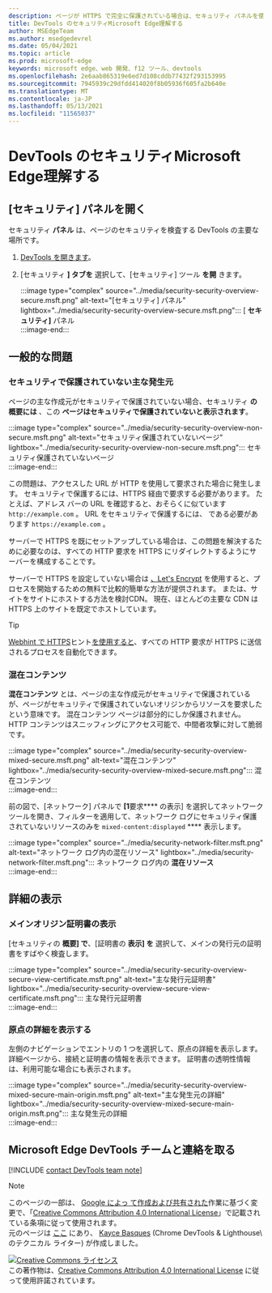 ```yaml
---
description: ページが HTTPS で完全に保護されている場合は、セキュリティ パネルを使用します。
title: DevTools のセキュリティMicrosoft Edge理解する
author: MSEdgeTeam
ms.author: msedgedevrel
ms.date: 05/04/2021
ms.topic: article
ms.prod: microsoft-edge
keywords: microsoft edge、web 開発、f12 ツール、devtools
ms.openlocfilehash: 2e6aab865319e6ed7d108cddb77432f293153995
ms.sourcegitcommit: 7945939c29dfdd414020f8b05936f605fa2b640e
ms.translationtype: MT
ms.contentlocale: ja-JP
ms.lasthandoff: 05/13/2021
ms.locfileid: "11565037"
---
```

<!-- Copyright Kayce Basques 

   Licensed under the Apache License, Version 2.0 (the "License");
   you may not use this file except in compliance with the License.
   You may obtain a copy of the License at

       https://www.apache.org/licenses/LICENSE-2.0

   Unless required by applicable law or agreed to in writing, software
   distributed under the License is distributed on an "AS IS" BASIS,
   WITHOUT WARRANTIES OR CONDITIONS OF ANY KIND, either express or implied.
   See the License for the specific language governing permissions and
   limitations under the License.  -->  
# <a name="understand-security-issues-with-microsoft-edge-devtools"></a>DevTools のセキュリティMicrosoft Edge理解する  

<!--Use the **Security** Panel in [Microsoft Edge DevTools][MicrosoftEdgeDevTools] to make sure HTTPS is properly implemented on a page.  Navigate to **Why HTTPS Matters** to learn why every website should be protected with HTTPS, even sites that do not handle sensitive user data.  -->  

<!--todo: add section when why-https is available -->  

## <a name="open-the-security-panel"></a>[セキュリティ] パネルを開く  

セキュリティ **パネル** は、ページのセキュリティを検査する DevTools の主要な場所です。  

1.  [DevTools を開きます][DevToolsOpen]。  
1.  [セキュリティ **] タブを** 選択して、[セキュリティ] ツール **を開** きます。  
    
    :::image type="complex" source="../media/security-security-overview-secure.msft.png" alt-text="[セキュリティ] パネル" lightbox="../media/security-security-overview-secure.msft.png":::
       [ **セキュリティ]** パネル  
    :::image-end:::  
    
## <a name="common-problems"></a>一般的な問題  

### <a name="non-secure-main-origins"></a>セキュリティで保護されていない主な発生元  

ページの主な作成元がセキュリティで保護されていない場合、セキュリティ **の概要には** 、この **ページはセキュリティで保護されていないと表示されます**。  

:::image type="complex" source="../media/security-security-overview-non-secure.msft.png" alt-text="セキュリティ保護されていないページ" lightbox="../media/security-security-overview-non-secure.msft.png":::
   セキュリティ保護されていないページ  
:::image-end:::  

この問題は、アクセスした URL が HTTP を使用して要求された場合に発生します。  セキュリティで保護するには、HTTPS 経由で要求する必要があります。  たとえば、アドレス バーの URL を確認すると、おそらくに似ています `http://example.com` 。  URL をセキュリティで保護するには、 である必要があります `https://example.com` 。  

サーバーで HTTPS を既にセットアップしている場合は、この問題を解決するために必要なのは、すべての HTTP 要求を HTTPS にリダイレクトするようにサーバーを構成することです。  

サーバーで HTTPS を設定していない場合は [、Let's Encrypt][LetsEncrypt] を使用すると、プロセスを開始するための無料で比較的簡単な方法が提供されます。  または、サイトをサイトにホストする方法を検討CDN。  現在、ほとんどの主要な CDN は HTTPS 上のサイトを既定でホストしています。  

> [!TIP]
> [Webhint で HTTPS][WebhintUseHttps]ヒント[を使用すると][Webhint]、すべての HTTP 要求が HTTPS に送信されるプロセスを自動化できます。  

### <a name="mixed-content"></a>混在コンテンツ  

**混在コンテンツ** とは、ページの主な作成元がセキュリティで保護されているが、ページがセキュリティで保護されていないオリジンからリソースを要求したという意味です。  混在コンテンツ ページは部分的にしか保護されません。HTTP コンテンツはスニッフィングにアクセス可能で、中間者攻撃に対して脆弱です。  

:::image type="complex" source="../media/security-security-overview-mixed-secure.msft.png" alt-text="混在コンテンツ" lightbox="../media/security-security-overview-mixed-secure.msft.png":::
   混在コンテンツ  
:::image-end:::  

前の図で、[ネットワーク] パネルで **[1**要求**** の表示] を選択してネットワーク ツールを開き、フィルターを適用して、ネットワーク ログにセキュリティ保護されていないリソースのみを `mixed-content:displayed` **** 表示します。  

:::image type="complex" source="../media/security-network-filter.msft.png" alt-text="ネットワーク ログ内の混在リソース" lightbox="../media/security-network-filter.msft.png":::
   ネットワーク ログ内の **混在リソース**  
:::image-end:::  

## <a name="view-details"></a>詳細の表示  

### <a name="view-main-origin-certificate"></a>メインオリジン証明書の表示  

[セキュリティの **概要] で**、[証明書の **表示] を** 選択して、メインの発行元の証明書をすばやく検査します。  

:::image type="complex" source="../media/security-security-overview-secure-view-certificate.msft.png" alt-text="主な発行元証明書" lightbox="../media/security-security-overview-secure-view-certificate.msft.png":::
   主な発行元証明書  
:::image-end:::  

### <a name="view-origin-details"></a>原点の詳細を表示する  

左側のナビゲーションでエントリの 1 つを選択して、原点の詳細を表示します。  詳細ページから、接続と証明書の情報を表示できます。  証明書の透明性情報は、利用可能な場合にも表示されます。  

:::image type="complex" source="../media/security-security-overview-mixed-secure-main-origin.msft.png" alt-text="主な発生元の詳細" lightbox="../media/security-security-overview-mixed-secure-main-origin.msft.png":::
   主な発生元の詳細  
:::image-end:::  

## <a name="getting-in-touch-with-the-microsoft-edge-devtools-team"></a>Microsoft Edge DevTools チームと連絡を取る  

[!INCLUDE [contact DevTools team note](../includes/contact-devtools-team-note.md)]  

<!-- links -->  

[MicrosoftEdgeDevTools]: ../../devtools-guide-chromium/index.md "Microsoft Edge (Chromium) 開発者ツール |Microsoft Docs"  
[DevToolsOpen]: ../open/index.md "Microsoft Edge DevTools を開く | Microsoft Docs"  

[LetsEncrypt]: https://letsencrypt.org "Let's Encrypt - 無料の SSL/TLS 証明書"  

[Webhint]: https://webhint.io "webhint"  
[WebhintUseHttps]: https://webhint.io/docs/user-guide/hints/hint-https-only "HTTPS を使用|webhint のドキュメント"  

<!--[mixed]: /web/fundamentals/security/prevent-mixed-content/what-is-mixed-content ""  -->

> [!NOTE]
> このページの一部は、 [Google によっ て作成および共有された][GoogleSitePolicies]作業に基づく変更で、「[Creative Commons Attribution 4.0 International License][CCA4IL]」で記載されている条項に従って使用されます。  
> 元のページは [ここ](https://developers.google.com/web/tools/chrome-devtools/security/index) にあり、 [Kayce Basques][KayceBasques] \(Chrome DevTools \& Lighthouse\ のテクニカル ライター) が作成しました。  

[![Creative Commons ライセンス][CCby4Image]][CCA4IL]  
この著作物は、[Creative Commons Attribution 4.0 International License][CCA4IL] に従って使用許諾されています。  

[CCA4IL]: https://creativecommons.org/licenses/by/4.0  
[CCby4Image]: https://i.creativecommons.org/l/by/4.0/88x31.png  
[GoogleSitePolicies]: https://developers.google.com/terms/site-policies  
[KayceBasques]: https://developers.google.com/web/resources/contributors#kayce-basques  
